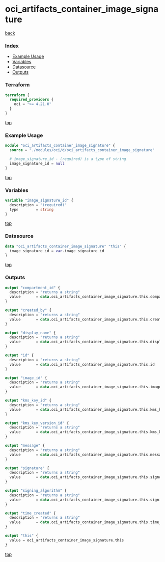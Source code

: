 # oci_artifacts_container_image_signature

[back](../oci.md)

### Index

- [Example Usage](#example-usage)
- [Variables](#variables)
- [Datasource](#datasource)
- [Outputs](#outputs)

### Terraform

```terraform
terraform {
  required_providers {
    oci = ">= 4.21.0"
  }
}
```

[top](#index)

### Example Usage

```terraform
module "oci_artifacts_container_image_signature" {
  source = "./modules/oci/d/oci_artifacts_container_image_signature"

  # image_signature_id - (required) is a type of string
  image_signature_id = null
}
```

[top](#index)

### Variables

```terraform
variable "image_signature_id" {
  description = "(required)"
  type        = string
}
```

[top](#index)

### Datasource

```terraform
data "oci_artifacts_container_image_signature" "this" {
  image_signature_id = var.image_signature_id
}
```

[top](#index)

### Outputs

```terraform
output "compartment_id" {
  description = "returns a string"
  value       = data.oci_artifacts_container_image_signature.this.compartment_id
}

output "created_by" {
  description = "returns a string"
  value       = data.oci_artifacts_container_image_signature.this.created_by
}

output "display_name" {
  description = "returns a string"
  value       = data.oci_artifacts_container_image_signature.this.display_name
}

output "id" {
  description = "returns a string"
  value       = data.oci_artifacts_container_image_signature.this.id
}

output "image_id" {
  description = "returns a string"
  value       = data.oci_artifacts_container_image_signature.this.image_id
}

output "kms_key_id" {
  description = "returns a string"
  value       = data.oci_artifacts_container_image_signature.this.kms_key_id
}

output "kms_key_version_id" {
  description = "returns a string"
  value       = data.oci_artifacts_container_image_signature.this.kms_key_version_id
}

output "message" {
  description = "returns a string"
  value       = data.oci_artifacts_container_image_signature.this.message
}

output "signature" {
  description = "returns a string"
  value       = data.oci_artifacts_container_image_signature.this.signature
}

output "signing_algorithm" {
  description = "returns a string"
  value       = data.oci_artifacts_container_image_signature.this.signing_algorithm
}

output "time_created" {
  description = "returns a string"
  value       = data.oci_artifacts_container_image_signature.this.time_created
}

output "this" {
  value = oci_artifacts_container_image_signature.this
}
```

[top](#index)